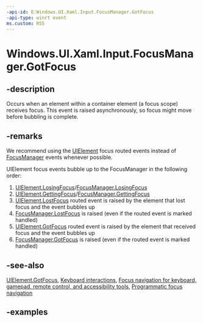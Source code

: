 ```yaml
---
-api-id: E:Windows.UI.Xaml.Input.FocusManager.GotFocus
-api-type: winrt event
ms.custom: RS5
---
```


<!-- Event syntax.
static public event EventHandler GotFocus<FocusManagerGotFocusEventArgs>
-->

# Windows.UI.Xaml.Input.FocusManager.GotFocus

## -description

Occurs when an element within a container element (a focus scope) receives focus. This event is raised asynchronously, so focus might move before bubbling is complete.

## -remarks

We recommend using the [UIElement](../windows.ui.xaml/uielement.md) focus routed events instead of [FocusManager](focusmanager.md) events whenever possible.

UIElement focus events bubble up to the FocusManager in the following order:

1. [UIElement.LosingFocus](../windows.ui.xaml/uielement_losingfocus.md)/[FocusManager.LosingFocus](focusmanager_losingfocus.md)
2. [UIElement.GettingFocus](../windows.ui.xaml/uielement_gettingfocus.md)/[FocusManager.GettingFocus](focusmanager_gettingfocus.md)
3. [UIElement.LostFocus](../windows.ui.xaml/uielement_lostfocus.md) routed event is raised by the element that lost focus and the event bubbles up
4. [FocusManager.LostFocus](focusmanager_lostfocus.md) is raised (even if the routed event is marked handled)
5. [UIElement.GotFocus](../windows.ui.xaml/uielement_gotfocus.md) routed event is raised by the element that received focus and the event bubbles up
6. [FocusManager.GotFocus](focusmanager_gotfocus.md) is raised (even if the routed event is marked handled)

## -see-also

[UIElement.GotFocus](../windows.ui.xaml/uielement_gotfocus.md), [Keyboard interactions](https://docs.microsoft.com/windows/uwp/design/input/keyboard-interactions), [Focus navigation for keyboard, gamepad, remote control, and accessibility tools](https://docs.microsoft.com/windows/uwp/design/input/focus-navigation), [Programmatic focus navigation](https://docs.microsoft.com/windows/uwp/design/input/focus-navigation-programmatic)

## -examples

